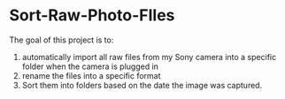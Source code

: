 # Sort-Raw-Photo-FIles

The goal of this project is to:
1. automatically import all raw files from my Sony camera into a specific folder when the camera is plugged in
2. rename the files into a specific format
3. Sort them into folders based on the date the image was captured.
